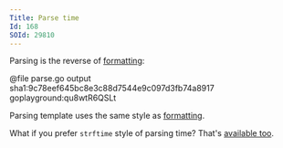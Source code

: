 ```yaml
---
Title: Parse time
Id: 168
SOId: 29810
---
```


Parsing is the reverse of [formatting](167):

@file parse.go output sha1:9c78eef645bc8e3c88d7544e9c097d3fb74a8917 goplayground:qu8wtR6QSLt

Parsing template uses the same style as [formatting](167).

What if you prefer `strftime` style of parsing time? That's [available too](169).

